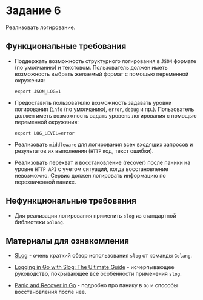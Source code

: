 # Задание 6

Реализовать логирование.

## Функциональные требования

- Поддержать возможность структурного логирования в `JSON` формате (по умолчанию)
  и текстовом. Пользователь должен иметь возможность выбрать желаемый формат с
  помощью переменной окружения:

  ```shell
  export JSON_LOG=1
  ```

- Предоставить пользователю возможность задавать уровни логирования
  (`info` (по умолчанию), `error`, `debug` и пр.). Пользователь должен иметь
  возможность задать уровень логирования с помощью переменной окружения:

  ```shell
  export LOG_LEVEL=error
  ```

- Реализовать `middleware` для логирования всех входящих запросов и результатов
  их выполнения (`HTTP` код, текст ошибки).

- Реализовать перехват и восстановление (recover) после паники на уровне
  `HTTP API` с учетом ситуаций, когда восстановление невозможно. Сервис должен
  логировать информацию по перехваченной панике.

## Нефункциональные требования

- Для реализации логирования применить `slog` из стандартной библиотеки `Golang`.

## Материалы для ознакомления

- [SLog](https://go.dev/blog/slog) - очень краткий обзор использования `slog`
  от команды `Golang`.

- [Logging in Go with Slog: The Ultimate Guide][ultimate-logging] - исчерпывающее
  руководство, покрывающее все особенности применения `slog`.

- [Panic and Recover in Go][panic-and-recover] - подробно про панику в `Go` и
  способы восстановления после нее.

[ultimate-logging]: https://betterstack.com/community/guides/logging/logging-in-go/
[panic-and-recover]: https://golangbyexample.com/panic-and-recover-golang/
